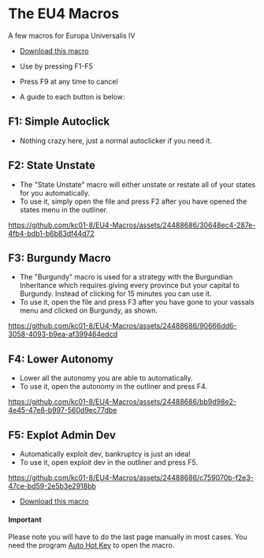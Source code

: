 # The EU4 Macros
A few macros for Europa Universalis IV

- [Download this macro](https://github.com/kc01-8/EU4-Macros/releases/download/macro/EU4.ahk)

- Use by pressing F1-F5
- Press F9 at any time to cancel
- A guide to each button is below:



## F1: Simple Autoclick
- Nothing crazy here, just a normal autoclicker if you need it.

## F2: State Unstate
- The "State Unstate" macro will either unstate or restate all of your states for you automatically.
- To use it, simply open the file and press F2 after you have opened the states menu in the outliner.


https://github.com/kc01-8/EU4-Macros/assets/24488686/30648ec4-287e-4fb4-bdb1-b6b83df44d72



## F3: Burgundy Macro
- The "Burgundy" macro is used for a strategy with the Burgundian Inheritance which requires giving every province but your capital to Burgundy. Instead of clicking for 15 minutes you can use it.
- To use it, open the file and press F3 after you have gone to your vassals menu and clicked on Burgundy, as shown.


https://github.com/kc01-8/EU4-Macros/assets/24488686/90666dd6-3058-4093-b9ea-af399464edcd



## F4: Lower Autonomy
- Lower all the autonomy you are able to automatically.
- To use it, open the autonomy in the outliner and press F4.


https://github.com/kc01-8/EU4-Macros/assets/24488686/bb9d98e2-4e45-47e8-b997-560d9ec77dbe




## F5: Explot Admin Dev
- Automatically exploit dev, bankruptcy is just an idea!
- To use it, open exploit dev in the outliner and press F5.


https://github.com/kc01-8/EU4-Macros/assets/24488686/c759070b-f2e3-47ce-bd59-2e5b3e2918bb




- [Download this macro](https://github.com/kc01-8/EU4-Macros/releases/download/macro/EU4.ahk)

#### Important
Please note you will have to do the last page manually in most cases.
You need the program [Auto Hot Key](https://github.com/AutoHotkey/AutoHotkey/releases) to open the macro.

